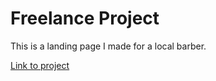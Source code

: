 # Freelance Project

This is a landing page I made for a local barber.

[Link to project](https://marcus-barbershop-website.vercel.app/)
